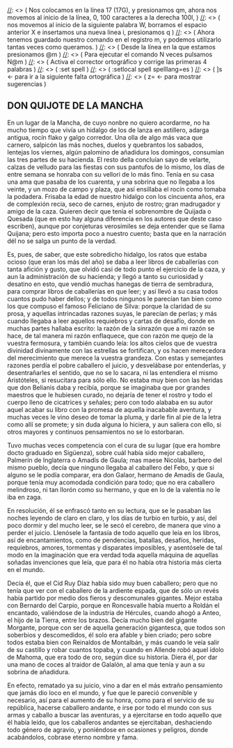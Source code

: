 [//]: <> ( Los párrafos de este texto están escritos en una sola línea, añade una nueva línea cada 100 caracteres aproximadamente )
[//]: <> ( Para ello guarda la acción en un registro con q<key>, donde <key> es un letra cualquiera, m,j,k,a,b,q )
[//]: <> ( En nuestro ejemplo usaremos qm  )
[//]: <> ( Nos colocamos en la línea 17 (17G), y presionamos qm, ahora nos movemos al inicio de la línea, 0, 100 caracteres a la derecha 100l,  )
[//]: <> ( nos movemos al inicio de la siguiente palabra W, borramos el espacio anterior X e insertamos una nueva linea i<enter>, presionamos q )
[//]: <> ( Ahora tenemos guardado nuestro comando en el registro m, y podemos utilizarlo tantas veces como queramos. )
[//]: <> ( Desde la línea en la que estamos presionamos @m )
[//]: <> ( Para ejecutar el comando N veces pulsamos N@m )
[//]: <> ( Activa el corrector ortográfico y corrige las primeras 4 palabras )
[//]: <> ( :set spell )
[//]: <> ( :setlocal spell spelllang=es )
[//]: <> ( ]s <- para ir a la siguiente falta ortográfica )
[//]: <> ( z= <- para mostrar sugerencias )

## DON QUIJOTE DE LA MANCHA

En un lugar de la Mancha, de cuyo nonbre no quiero acordarme, no ha mucho tiempo que vivía un hidalgo de los de lanza en astillero, adarga antigua, rocín flako y galgo corredor. Una olla de algo más vaca que carnero, salpicón las más noches, duelos y quebrantos los sabados, lentejas los viernes, algún palomino de añadidura los domingos, consumían las tres partes de su hacienda. El resto della concluían sayo de velarte, calzas de velludo para las fiestas con sus pantufos de lo mismo, los días de entre semana se honraba con su vellori de lo más fino. Tenía en su casa una ama que pasaba de los cuarenta, y una sobrina que no llegaba a los veinte, y un mozo de campo y plaza, que así ensillaba el rocín como tomaba la podadera. Frisaba la edad de nuestro hidalgo con los cincuenta años, era de complexión recia, seco de carnes, enjuto de rostro; gran madrugador y amigo de la caza. Quieren decir que tenía el sobrenombre de Quijada o Quesada (que en esto hay alguna diferencia en los autores que deste caso escriben), aunque por conjeturas verosímiles se deja entender que se llama Quijana; pero esto importa poco a nuestro cuento; basta que en la narración dél no se salga un punto de la verdad.

Es, pues, de saber, que este sobredicho hidalgo, los ratos que estaba ocioso (que eran los más del año) se daba a leer libros de caballerías con tanta afición y gusto, que olvidó casi de todo punto el ejercicio de la caza, y aun la administración de su hacienda; y llegó a tanto su curiosidad y desatino en esto, que vendió muchas hanegas de tierra de sembradura, para comprar libros de caballerías en que leer; y así llevó a su casa todos cuantos pudo haber dellos; y de todos ningunos le parecían tan bien como los que compuso el famoso Feliciano de Silva: porque la claridad de su prosa, y aquellas intrincadas razones suyas, le parecían de perlas; y más cuando llegaba a leer aquellos requiebros y cartas de desafío, donde en muchas partes hallaba escrito: la razón de la sinrazón que a mi razón se hace, de tal manera mi razón enflaquece, que con razón me quejo de la vuestra fermosura, y también cuando leía: los altos cielos que de vuestra divinidad divinamente con las estrellas se fortifican, y os hacen merecedora del merecimiento que merece la vuestra grandeza. Con estas y semejantes razones perdía el pobre caballero el juicio, y desvelábase por entenderlas, y desentrañarles el sentido, que no se lo sacara, ni las entendiera el mismo Aristóteles, si resucitara para sólo ello. No estaba muy bien con las heridas que don Belianis daba y recibía, porque se imaginaba que por grandes maestros que le hubiesen curado, no dejaría de tener el rostro y todo el cuerpo lleno de cicatrices y señales; pero con todo alababa en su autor aquel acabar su libro con la promesa de aquella inacabable aventura, y muchas veces le vino deseo de tomar la pluma, y darle fin al pie de la letra como allí se promete; y sin duda alguna lo hiciera, y aun saliera con ello, si otros mayores y continuos pensamientos no se lo estorbaran.

Tuvo muchas veces competencia con el cura de su lugar (que era hombre docto graduado en Sigüenza), sobre cuál había sido mejor caballero, Palmerín de Inglaterra o Amadís de Gaula; mas maese Nicolás, barbero del mismo pueblo, decía que ninguno llegaba al caballero del Febo, y que si alguno se le podía comparar, era don Galaor, hermano de Amadís de Gaula, porque tenía muy acomodada condición para todo; que no era caballero melindroso, ni tan llorón como su hermano, y que en lo de la valentía no le iba en zaga.

En resolución, él se enfrascó tanto en su lectura, que se le pasaban las noches leyendo de claro en claro, y los días de turbio en turbio, y así, del poco dormir y del mucho leer, se le secó el cerebro, de manera que vino a perder el juicio. Llenósele la fantasía de todo aquello que leía en los libros, así de encantamientos, como de pendencias, batallas, desafíos, heridas, requiebros, amores, tormentas y disparates imposibles, y asentósele de tal modo en la imaginación que era verdad toda aquella máquina de aquellas soñadas invenciones que leía, que para él no había otra historia más cierta en el mundo.

Decía él, que el Cid Ruy Díaz había sido muy buen caballero; pero que no tenía que ver con el caballero de la ardiente espada, que de sólo un revés había partido por medio dos fieros y descomunales gigantes. Mejor estaba con Bernardo del Carpio, porque en Roncesvalle había muerto a Roldán el encantado, valiéndose de la industria de Hércules, cuando ahogó a Anteo, el hijo de la Tierra, entre los brazos. Decía mucho bien del gigante Morgante, porque con ser de aquella generación gigantesca, que todos son soberbios y descomedidos, él solo era afable y bien criado; pero sobre todos estaba bien con Reinaldos de Montalbán, y más cuando le veía salir de su castillo y robar cuantos topaba, y cuando en Allende robó aquel ídolo de Mahoma, que era todo de oro, según dice su historia. Diera él, por dar una mano de coces al traidor de Galalón, al ama que tenía y aun a su sobrina de añadidura.

En efecto, rematado ya su juicio, vino a dar en el más extraño pensamiento que jamás dio loco en el mundo, y fue que le pareció convenible y necesario, así para el aumento de su honra, como para el servicio de su república, hacerse caballero andante, e irse por todo el mundo con sus armas y caballo a buscar las aventuras, y a ejercitarse en todo aquello que él había leído, que los caballeros andantes se ejercitaban, deshaciendo todo género de agravio, y poniéndose en ocasiones y peligros, donde acabándolos, cobrase eterno nombre y fama.


